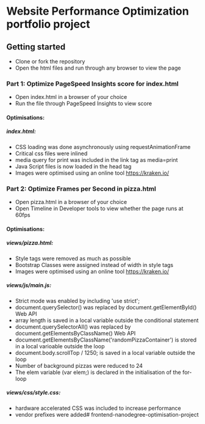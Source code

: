 # Website Performance Optimization portfolio project

## Getting started
* Clone or fork the repository
* Open the html files and run through any browser to view the page

### Part 1: Optimize PageSpeed Insights score for index.html
* Open index.html in a browser of your choice
* Run the file through PageSpeed Insights to view score

#### Optimisations:
##### index.html:
* CSS loading was done asynchronously using requestAnimationFrame
* Critical css files were inlined
* media query for print was included in the link tag as media=print
* Java Script files is now loaded in the head tag
* Images were optimised using an online tool https://kraken.io/

### Part 2: Optimize Frames per Second in pizza.html
* Open pizza.html in a browser of your choice
* Open Timeline in Developer tools to view whether the page runs at 60fps

#### Optimisations:
##### views/pizza.html:
* Style tags were removed as much as possible
* Bootstrap Classes were assigned instead of width in style tags
* Images were optimised using an online tool https://kraken.io/

#####  views/js/main.js:
* Strict mode was enabled by including 'use strict';
* document.querySelector() was replaced by document.getElementById() Web API
* array length is saved in a local variable outside the conditional statement
* document.querySelectorAll() was replaced by document.getElementsByClassName() Web API
* document.getElementsByClassName('randomPizzaContainer') is stored in a local varioable outside the loop
* document.body.scrollTop / 1250; is saved in a local variable outside the loop
* Number of background pizzas were reduced to 24
* The elem variable (var elem;) is declared in the initialisation of the for-loop

##### views/css/style.css:
* hardware accelerated CSS was included to increase performance
* vendor prefixes were added# frontend-nanodegree-optimisation-project
